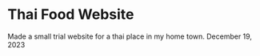 # Thai Food Website
Made a small trial website for a thai place in my home town.  ‎December ‎19, ‎2023
